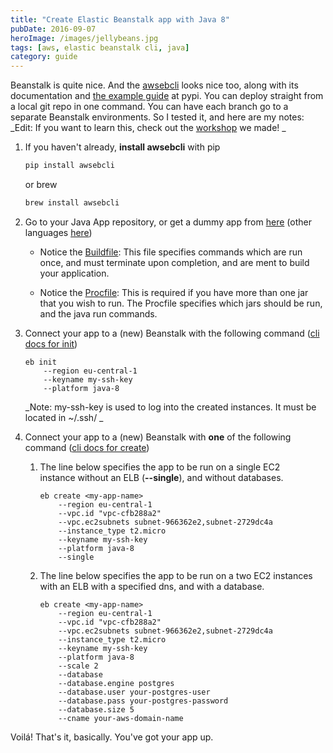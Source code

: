 ```yaml
---
title: "Create Elastic Beanstalk app with Java 8"
pubDate: 2016-09-07
heroImage: /images/jellybeans.jpg
tags: [aws, elastic beanstalk cli, java]
category: guide
---
```


Beanstalk is quite nice. And the [awsebcli](http://docs.aws.amazon.com/elasticbeanstalk/latest/dg/eb3-cmd-commands.html) looks nice too, along with its documentation and [the example guide](https://pypi.python.org/pypi/awsebcli/3.7.6) at pypi. You can deploy straight from a local git repo in one command. You can have each branch go to a separate Beanstalk environments. So I tested it, and here are my notes: _Edit: If you want to learn this, check out the [workshop](https://github.com/helleroy/beanstalk-workshop) we made! _

1.  If you haven't already, **install awsebcli** with pip

    ```bash
    pip install awsebcli
    ```

    or brew

    ```bash
    brew install awsebcli
    ```

2.  Go to your Java App repository, or get a dummy app from [here](http://docs.aws.amazon.com/elasticbeanstalk/latest/dg/samples/java-se-jetty-maven-v1.zip) (other languages [here](http://docs.aws.amazon.com/elasticbeanstalk/latest/dg/GettingStarted.html))

    - Notice the [Buildfile](http://docs.aws.amazon.com/elasticbeanstalk/latest/dg/java-se-platform.html#java-se-buildfile): This file specifies commands which are run once, and must terminate upon completion, and are ment to build your application.

    - Notice the [Procfile](http://docs.aws.amazon.com/elasticbeanstalk/latest/dg/java-se-platform.html#java-se-procfile): This is required if you have more than one jar that you wish to run. The Procfile specifies which jars should be run, and the java run commands.

3.  Connect your app to a (new) Beanstalk with the following command ([cli docs for init](http://docs.aws.amazon.com/elasticbeanstalk/latest/dg/eb3-init.html))

    ```
    eb init
        --region eu-central-1
        --keyname my-ssh-key
        --platform java-8
    ```

    _Note: my-ssh-key is used to log into the created instances. It must be located in ~/.ssh/ _

4.  Connect your app to a (new) Beanstalk with **one** of the following command ([cli docs for create](http://docs.aws.amazon.com/elasticbeanstalk/latest/dg/eb3-create.html))

    1.  The line below specifies the app to be run on a single EC2 instance without an ELB (**--single**), and without databases.

        ```
        eb create <my-app-name>
            --region eu-central-1
            --vpc.id "vpc-cfb288a2"
            --vpc.ec2subnets subnet-966362e2,subnet-2729dc4a
            --instance_type t2.micro
            --keyname my-ssh-key
            --platform java-8
            --single
        ```

    2.  The line below specifies the app to be run on a two EC2 instances with an ELB with a specified dns, and with a database.

        ```
        eb create <my-app-name>
            --region eu-central-1
            --vpc.id "vpc-cfb288a2"
            --vpc.ec2subnets subnet-966362e2,subnet-2729dc4a
            --instance_type t2.micro
            --keyname my-ssh-key
            --platform java-8
            --scale 2
            --database
            --database.engine postgres
            --database.user your-postgres-user
            --database.pass your-postgres-password
            --database.size 5
            --cname your-aws-domain-name
        ```

Voilá! That's it, basically. You've got your app up.
